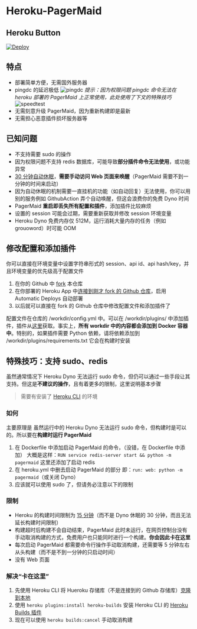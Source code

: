 # Heroku-PagerMaid

## Heroku Button

[![Deploy](https://www.herokucdn.com/deploy/button.svg)](https://heroku.com/deploy)

## 特点

 - 部署简单方便，无需国外服务器
 - pingdc 的延迟极低
 ![pingdc](https://s3.bmp.ovh/imgs/2022/03/26df8e3edc351d6e.jpg)
 _提示：因为权限问题 pingdc 命令无法在 heroku 部署的 PagerMaid 上正常使用，此处使用了下文的特殊技巧_
 ![speedtest](https://s3.bmp.ovh/imgs/2022/03/e41b8cf0fe549d0e.jpg)
 - 无需刻意升级 PagerMaid，因为重新构建即是最新
 - 无需担心恶意插件损坏服务器等

## 已知问题

- 不支持需要 sudo 的操作
- 因为权限问题不支持 redis 数据库，可能导致**部分插件命令无法使用**，或功能异常
- [30 分钟自动休眠](https://devcenter.heroku.com/articles/free-dyno-hours)，**需要手动访问 Web 页面来唤醒**（PagerMaid 需要不到一分钟的时间来启动）
- 因为自动休眠的机制需要一直挂机的功能（如自动回复）无法使用，你可以用别的服务例如 GithubAction 弄个自动唤醒，但这会浪费你的免费 Dyno 时间
- PagerMaid **重启即丢失所有配置和插件**，添加插件比较麻烦
- 设置的 session 可能会过期，需要重新获取并修改 session 环境变量
- Heroku Dyno 免费内存仅 512M，运行消耗大量内存的任务（例如 grouoword）时可能 OOM

## 修改配置和添加插件

你可以直接在环境变量中设置字符串形式的 session、api id、api hash/key，并且环境变量的优先级高于配置文件

1. 在你的 Github 中 [fork](https://docs.github.com/cn/get-started/quickstart/fork-a-repo) 本仓库
2. 在你部署的 Heroku App 中[连接到刚才 fork 的 Github 仓库](https://devcenter.heroku.com/articles/github-integration)，启用 Automatic Deploys 自动部署
3. 以后就可以直接在 fork 的 Github 仓库中修改配置文件和添加插件了

配置文件在仓库的 /workdir/config.yml 中。可以在 /workdir/plugins/ 中添加插件，插件从[这里](https://gitlab.com/Xtao-Labs/PagerMaid_Plugins)获取。事实上，**所有 workdir 中的内容都会添加到 Docker 容器中**。特别的，如果插件需要 Python 依赖，请将依赖添加到 /workdir/plugins/requirements.txt 它会在构建时安装

## 特殊技巧：支持 sudo、redis

虽然通常情况下 Heroku Dyno 无法运行 sudo 命令，但仍可以通过一些手段让其支持。但这是**不建议的操作**，且有着更多的限制，这里说明基本步骤

> 需要有安装了 [Heroku CLI](https://devcenter.heroku.com/articles/heroku-cli) 的环境

### 如何

主要原理是 虽然运行中的 Heroku Dyno 无法运行 sudo 命令，但构建时是可以的。所以要在**构建时运行 PagerMaid**

1. 在 Dockerfile 中添加启动 PagerMaid 的命令，（没错，在 Dockerfile 中添加）
大概是这样：`RUN service redis-server start && python -m pagermaid` 这里还添加了启动 redis
2. 在 heroku.yml 中删去启动 PagerMaid 的部分
即：`run: web: python -m pagermaid`（或关闭 Dyno）
3. 应该就可以使用 sudo 了，但请务必注意以下的限制

### 限制

- Heroku 的构建时间限制为 [15 分钟](https://devcenter.heroku.com/articles/limits#slug-compilation)（而不是 Dyno 休眠的 30 分钟，而且无法延长构建时间限制）
- 构建超时后构建不会自动结束，PagerMaid 此时未运行，在网页控制台没有手动取消构建的方式，免费用户也只能同时进行一个构建。**你会因此卡在这里**
- 每次启动 PagerMaid 都需要命令行操作手动取消构建，还需要等 5 分钟左右从头构建（而不是不到一分钟的只启动时间）
- 没有 Web 页面

### 解决“卡在这里”

1. 先使用 Heroku CLI 将 Hueroku 存储库（不是连接到的 Github 存储库）[克隆到本地](https://devcenter.heroku.com/articles/git-clone-heroku-app)
2. 使用 `heroku plugins:install heroku-builds` 安装 Heroku CLI 的 [Heroku Builds 插件](https://github.com/heroku/heroku-builds)
3. 现在可以使用 `heroku builds:cancel` 手动取消构建
